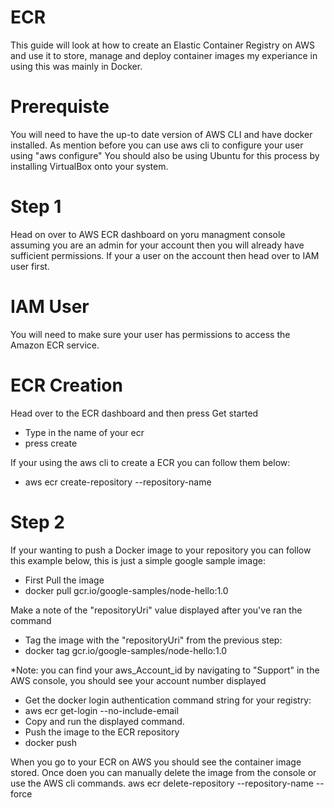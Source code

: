 # ECR
This guide will look at how to create an Elastic Container Registry on AWS and use it to store, manage and deploy container images my experiance in using this was mainly in Docker. 

# Prerequiste
You will need to have the up-to date version of AWS CLI and have docker installed. As mention before you can use aws cli to configure your user using "aws configure" You should also be using Ubuntu for this process by installing VirtualBox onto your system. 

# Step 1 
Head on over to AWS ECR dashboard on yoru managment console assuming you are an admin for your account then you will already have sufficient permissions. If your a user on the account then head over to IAM user first.

# IAM User
You will need to make sure your user has permissions to access the Amazon ECR service.

# ECR Creation
Head over to the ECR dashboard and then press Get started

 - Type in the name of your ecr
 - press create 
 
 If your using the aws cli to create a ECR you can follow them below: 
 - aws ecr create-repository --repository-name <your repository name>

# Step 2 
If your wanting to push a Docker image to your repository you can follow this example below, this is just a simple google sample image: 
  - First Pull the image 
  - docker pull gcr.io/google-samples/node-hello:1.0

Make a note of the "repositoryUri" value displayed after you've ran the command
  - Tag the image with the "repositoryUri" from the previous step:
  - docker tag gcr.io/google-samples/node-hello:1.0 <repositoryUri>
  
*Note: you can find your aws_Account_id by navigating to "Support" in the AWS console, you should see your account number displayed

  - Get the docker login authentication command string for your registry:
  - aws ecr get-login --no-include-email
  - Copy and run the displayed command.
  - Push the image to the ECR repository
  - docker push <repositoryUri>
  
When you go to your ECR on AWS you should see the container image stored. Once doen you can manually delete the image from the console or use the AWS cli commands. 
 aws ecr delete-repository --repository-name <ECR NAME HERE> --force

 
